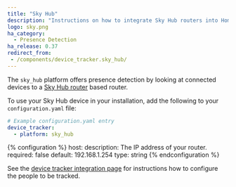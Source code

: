 ```yaml
---
title: "Sky Hub"
description: "Instructions on how to integrate Sky Hub routers into Home Assistant."
logo: sky.png
ha_category:
  - Presence Detection
ha_release: 0.37
redirect_from:
 - /components/device_tracker.sky_hub/
---
```



The `sky_hub` platform offers presence detection by looking at connected devices to a [Sky Hub router](http://www.sky.com/shop/broadband-talk/sky-hub/) based router.

To use your Sky Hub device in your installation, add the following to your `configuration.yaml` file:

```yaml
# Example configuration.yaml entry
device_tracker:
  - platform: sky_hub
```

{% configuration %}
host:
  description: The IP address of your router.
  required: false
  default: 192.168.1.254
  type: string
{% endconfiguration %}

See the [device tracker integration page](/components/device_tracker/) for instructions how to configure the people to be tracked.
